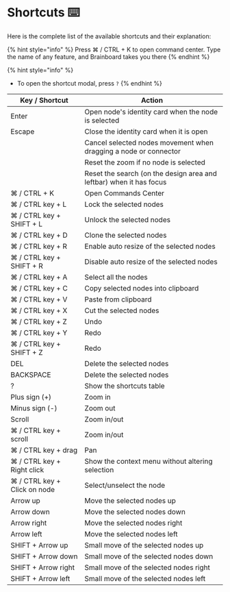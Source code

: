 # Shortcuts ⌨️

Here is the complete list of the available shortcuts and their explanation:

{% hint style="info" %}
Press ⌘ / CTRL + K to open command center. Type the name of any feature, and Brainboard takes you there
{% endhint %}

{% hint style="info" %}
* To open the shortcut modal, press `?`
{% endhint %}

| Key / Shortcut               | Action                                                              |
| ---------------------------- | ------------------------------------------------------------------- |
| Enter                        | Open node's identity card when the node is selected                 |
| Escape                       | Close the identity card when it is open                             |
|                              | Cancel selected nodes movement when dragging a node or connector    |
|                              | Reset the zoom if no node is selected                               |
|                              | Reset the search (on the design area and leftbar) when it has focus |
| ⌘ / CTRL + K                 | Open Commands Center                                                |
| ⌘ / CTRL key + L             | Lock the selected nodes                                             |
| ⌘ / CTRL key + SHIFT + L     | Unlock the selected nodes                                           |
| ⌘ / CTRL key + D             | Clone the selected nodes                                            |
| ⌘ / CTRL key + R             | Enable auto resize of the selected nodes                            |
| ⌘ / CTRL key + SHIFT + R     | Disable auto resize of the selected nodes                           |
| ⌘ / CTRL key + A             | Select all the nodes                                                |
| ⌘ / CTRL key + C             | Copy selected nodes into clipboard                                  |
| ⌘ / CTRL key + V             | Paste from clipboard                                                |
| ⌘ / CTRL key + X             | Cut the selected nodes                                              |
| ⌘ / CTRL key + Z             | Undo                                                                |
| ⌘ / CTRL key + Y             | Redo                                                                |
| ⌘ / CTRL key + SHIFT + Z     | Redo                                                                |
| DEL                          | Delete the selected nodes                                           |
| BACKSPACE                    | Delete the selected nodes                                           |
| ?                            | Show the shortcuts table                                            |
| Plus sign (+)                | Zoom in                                                             |
| Minus sign (-)               | Zoom out                                                            |
| Scroll                       | Zoom in/out                                                         |
| ⌘ / CTRL key + scroll        | Zoom in/out                                                         |
| ⌘ / CTRL key + drag          | Pan                                                                 |
| ⌘ / CTRL key + Right click   | Show the context menu without altering selection                    |
| ⌘ / CTRL key + Click on node | Select/unselect the node                                            |
| Arrow up                     | Move the selected nodes up                                          |
| Arrow down                   | Move the selected nodes down                                        |
| Arrow right                  | Move the selected nodes right                                       |
| Arrow left                   | Move the selected nodes left                                        |
| SHIFT + Arrow up             | Small move of the selected nodes up                                 |
| SHIFT + Arrow down           | Small move of the selected nodes down                               |
| SHIFT + Arrow right          | Small move of the selected nodes right                              |
| SHIFT + Arrow left           | Small move of the selected nodes left                               |
